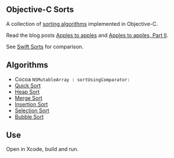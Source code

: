 ## Objective-C Sorts

A collection of [sorting algorithms](http://xkcd.com/1185/) implemented in Objective-C.

Read the blog posts [Apples to apples](http://www.jessesquires.com/apples-to-apples/) and [Apples to apples, Part II](http://www.jessesquires.com/apples-to-apples-part-two/).
 
See [Swift Sorts](https://github.com/jessesquires/swift-sorts) for comparison.

## Algorithms

* Cocoa `NSMutableArray : sortUsingComparator:`
* [Quick Sort](http://en.wikipedia.org/wiki/Quicksort)
* [Heap Sort](http://en.wikipedia.org/wiki/Heapsort)
* [Merge Sort](http://en.wikipedia.org/wiki/Merge_sort)
* [Insertion Sort](http://en.wikipedia.org/wiki/Insertion_sort)
* [Selection Sort](http://en.wikipedia.org/wiki/Selection_sort)
* [Bubble Sort](http://en.wikipedia.org/wiki/Bubble_sort)

## Use

Open in Xcode, build and run.
